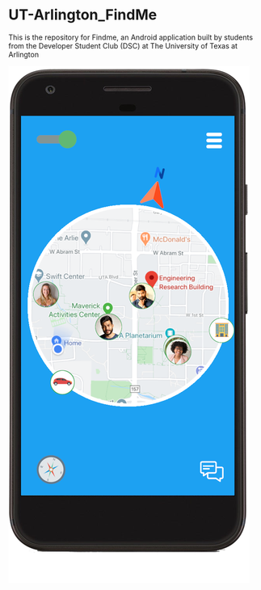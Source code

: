 # UT-Arlington_FindMe
This is the repository for Findme, an Android application built by students from the Developer Student Club (DSC) at The University of Texas at Arlington

![FindMe UI](/IMG_Samples/uta_findme.png)
